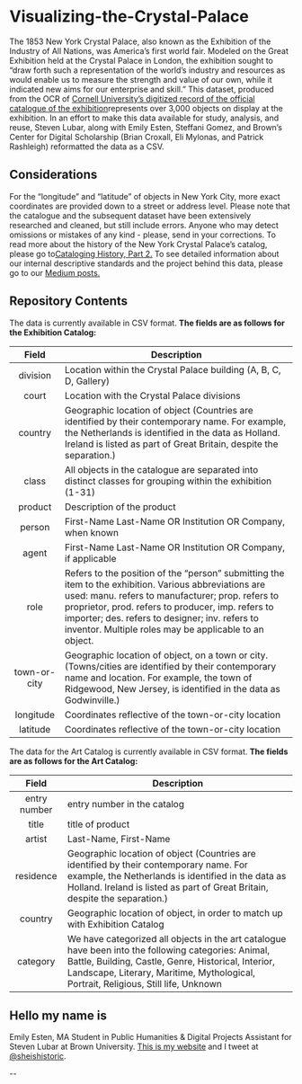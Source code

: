 # Visualizing-the-Crystal-Palace
The 1853 New York Crystal Palace, also known as the Exhibition of the Industry of All Nations, was America’s first world fair. Modeled on the Great Exhibition held at the Crystal Palace in London, the exhibition sought to “draw forth such a representation of the world’s industry and resources as would enable us to measure the strength and value of our own, while it indicated new aims for our enterprise and skill.” 
This dataset, produced from the OCR of [Cornell University’s digitized record of the official catalogue of the exhibition](https://babel.hathitrust.org/cgi/pt?id=coo1.ark:/13960/t4zg76w7k)represents over 3,000 objects on display at the exhibition. In an effort to make this data available for study, analysis, and reuse, Steven Lubar, along with Emily Esten, Steffani Gomez, and Brown’s Center for Digital Scholarship (Brian Croxall, Eli Mylonas, and Patrick Rashleigh) reformatted the data as a CSV.
## Considerations
For the “longitude” and “latitude” of objects in New York City, more exact coordinates are provided down to a street or address level. 
Please note that the catalogue and the subsequent dataset have been extensively researched and cleaned, but still include errors. Anyone who may detect omissions or mistakes of any kind - please, send in your corrections. 
To read more about the history of the New York Crystal Palace’s catalog, please go to[Cataloging History, Part 2.](https://medium.com/@lubar/the-new-york-crystal-palace-catalogs-b09d1f2bd20e)
To see detailed information about our internal descriptive standards and the project behind this data, please go to our [Medium posts.](https://medium.com/@lubar/the-new-york-crystal-palace-catalogs-b09d1f2bd20e)
## Repository Contents 
The data is currently available in CSV format. **The fields are as follows for the Exhibition Catalog:**

|     **Field**    | **Description**                                                                                                                                                                                                                                                                                                             |
|:----------------:|-----------------------------------------------------------------------------------------------------------------------------------------------------------------------------------------------------------------------------------------------------------------------------------------------------------------------------|
| division         | Location within the Crystal Palace building (A, B, C, D, Gallery)                                                                                                                                                                                                                                                           |
| court            | Location with the Crystal Palace divisions                                                                                                                                                                                                                                                                                  |
| country          | Geographic location of object (Countries are identified by their contemporary name. For example, the Netherlands is identified in the data as Holland. Ireland is listed as part of Great Britain, despite the separation.)                                                                                                 |
| class            | All objects in the catalogue are separated into distinct classes for grouping within the exhibition (1-31)                                                                                                                                                                                                                  |
| product          | Description of the product                                                                                                                                                                                                                                                                                                  |
| person           | First-Name Last-Name OR Institution OR Company, when known                                                                                                                                                                                                                                                                  |
| agent            | First-Name Last-Name OR Institution OR Company, if applicable                                                                                                                                                                                                                                                               |
| role             | Refers to the position of the “person” submitting the item to the exhibition. Various abbreviations are used: manu. refers to manufacturer; prop. refers to proprietor, prod. refers to producer, imp. refers to importer; des. refers to designer; inv. refers to inventor. Multiple roles may be applicable to an object. |
| town-or-city     | Geographic location of object, on a town or city. (Towns/cities are identified by their contemporary name and location. For example, the town of Ridgewood, New Jersey, is identified in the data as Godwinville.)                                                                                                          |
| longitude        | Coordinates reflective of the town-or-city location                                                                                                                                                                                                                                                                         |
| latitude         | Coordinates reflective of the town-or-city location                                                                                                                                                                                                                                                                         |

The data for the Art Catalog is currently available in CSV format. **The fields are as follows for the Art Catalog:**

|     **Field**    | **Description**                                                                                                                                                                                                                                                                                                             |
|:----------------:|-----------------------------------------------------------------------------------------------------------------------------------------------------------------------------------------------------------------------------------------------------------------------------------------------------------------------------|
| entry number     | entry number in the catalog                                                                                                                                                                                                                                                           |
| title            | title of product                                                                                                                                                                                                                                                                                  |
|artist            | Last-Name, First-Name                                                                                                 |
| residence        | Geographic location of object (Countries are identified by their contemporary name. For example, the Netherlands is identified in the data as Holland. Ireland is listed as part of Great Britain, despite the separation.)                                                                                                                                                                                                                  |
| country          | Geographic location of object, in order to match up with Exhibition Catalog                                                                                                                                                                                                                                                                                                  |
| category         | We have categorized all objects in the art catalogue have been into the following categories: Animal, Battle, Building, Castle, Genre, Historical, Interior, Landscape, Literary, Maritime, Mythological, Portrait, Religious, Still life, Unknown                                                                                                                                                                                                                                                                                                 |

## Hello my name is
Emily Esten, MA Student in Public Humanities & Digital Projects Assistant for Steven Lubar at Brown University. [This is my website](http://emilyesten.com/) and I tweet at [@sheishistoric](http://www.twitter.com/sheishistoric).

--
